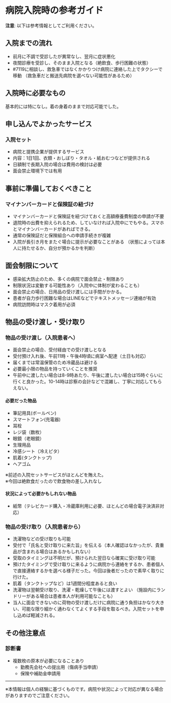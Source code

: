 # 病院入院時の参考ガイド

**注意**: 以下は参考情報としてご利用ください。

## 入院までの流れ

- 前月に不調で受診したが異常なし、翌月に症状悪化
- 夜間診療を受診し、そのまま入院となる（絶飲食、歩行困難の状態）
- #7119に相談し、救急車ではなくかかりつけ病院に連絡した上でタクシーで移動
  （救急車だと搬送先病院を選べない可能性があるため）

## 入院時に必要なもの

基本的には特になし。着の身着のままで対応可能でした。

## 申し込んでよかったサービス

### 入院セット
- 病院と提携企業が提供するサービス
- 内容：1日1回、衣類・おしぼり・タオル・紙おむつなどが提供される
- 日額制で長期入院の場合は費用の検討は必要
- 面会禁止環境下では有用

## 事前に準備しておくべきこと

### マイナンバーカードと保険証の紐づけ
- マイナンバーカードと保険証を紐づけておくと高額療養費制度の申請が不要
- 退院時の出費を抑えられるため、していなければ入院中にでもやる。スマホとマイナンバーカードがあればできる。
- 通常の保険証だと保険組合への申請手続きが複雑
- 入院が長引き月をまたぐ場合に提示が必要なことがある
  （状態によっては本人に持たせるか、自分が預かるかを判断）

## 面会制限について

- 感染拡大防止のため、多くの病院で面会禁止・制限あり
- 制限状況は変動する可能性あり（入院中に体制が変わることも）
- 面会禁止の場合、日用品の受け渡しには手間がかかる。
- 患者が自力歩行困難な場合はLINEなどでテキストメッセージ連絡が有効
- 病院訪問時はマスク着用が必須

## 物品の受け渡し・受け取り

### 物品の受け渡し（入院患者へ）
- 面会禁止の場合、受付経由での受け渡しとなる
- 受付預け入れ後、午前11時・午後4時頃に病室へ配達（土日も対応）
- 届くまでは常温保管のため冷蔵品は避ける
- 必要最小限の物品を持っていくことを推奨
- 午前中に渡したい場合は8-9時あたり、午後に渡したい場合は15時ぐらいに行くと良かった。10-14時は診察の会計などで混雑し、丁寧に対応してもらえない。

#### 必要だった物品
- 筆記用具(ボールペン)
- スマートフォン(充電器)
- 耳栓
- レジ袋（数枚）
- 眼鏡（老眼鏡）
- 生理用品
- 冷感シート（冷えピタ）
- 肌着(タンクトップ)
- ヘアゴム

※前述の入院セットサービスがほとんどを賄えた。  
※今回は絶飲食だったので飲食物の差し入れなし

#### 状況によって必要かもしれない物品
- 紙幣（テレビカード購入・冷蔵庫利用に必要、ほとんどの場合電子決済非対応）

### 物品の受け取り（入院患者から）
- 洗濯物などの受け取りも可能
- 受付で「氏名と受け取りに来た旨」を伝える（本人確認はなかったが、貴重品が含まれる場合はあるかもしれない）
- 受取のタイミングは不明だが、預けられた翌日なら確実に受け取り可能
- 預けたタイミングで受け取りに来るように病院から連絡をするか、患者個人で直接連絡するかを選べる様子だった。今回は後者だったので素早く取りに行けた。
- 肌着（タンクトップなど）は1週間分程度あると良い
- 洗濯物は翌朝受け取り、洗濯・乾燥して午後には渡すとよい
  （施設内にランドリーがある場合は患者本人が利用可能なことも）
- 当人に面会できないのに荷物の受け渡しだけに病院に通う負担はかなり大きい、可能な限り細かく通わなくてよくする手段を取るべき。入院セットを申し込めば軽減される。

## その他注意点

### 診断書
- 複数枚の原本が必要になることあり
  - 勤務先会社への提出用（傷病手当申請）
  - 保険や補助金申請用

---

※本情報は個人の経験に基づくものです。病院や状況によって対応が異なる場合がありますのでご注意ください。
